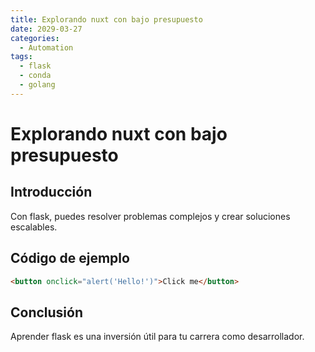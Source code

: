```yaml
---
title: Explorando nuxt con bajo presupuesto
date: 2029-03-27
categories:
  - Automation
tags:
  - flask
  - conda
  - golang
---
```


# Explorando nuxt con bajo presupuesto

## Introducción

Con flask, puedes resolver problemas complejos y crear soluciones escalables.

## Código de ejemplo

```html
<button onclick="alert('Hello!')">Click me</button>
```

## Conclusión

Aprender flask es una inversión útil para tu carrera como desarrollador.